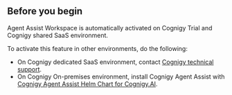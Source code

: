 ## Before you begin

Agent Assist Workspace is automatically activated on Cognigy Trial and Cognigy shared SaaS environment.

To activate this feature in other environments, do the following:

- On Cognigy dedicated SaaS environment, contact [Cognigy technical support](https://docs.cognigy.com/help/get-help/).
- On Cognigy On-premises environment, install Cognigy Agent Assist with [Cognigy Agent Assist Helm Chart for Cognigy.AI](https://github.com/Cognigy/cognigy-agent-assist-helm-chart).
